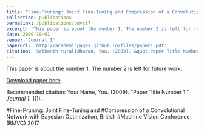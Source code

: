 ```yaml
---
title: "Fine-Pruning: Joint Fine-Tuning and Compression of a Convolutional Network with Bayesian Optimization"
collection: publications
permalink: /publications/bmvc17
excerpt: 'This paper is about the number 1. The number 2 is left for future work.'
date: 2009-10-01
venue: 'Journal 1'
paperurl: 'http://academicpages.github.io/files/paper1.pdf'
citation: 'Srikanth Muralidharan, You. (2009). &quot;Paper Title Number 1.&quot; <i>Journal 1</i>. 1(1).'
---
```

This paper is about the number 1. The number 2 is left for future work.

[Download paper here](https://arxiv.org/pdf/1707.09102.pdf)

Recommended citation: Your Name, You. (2009). "Paper Title Number 1." <i>Journal 1</i>. 1(1).


#Fine-Pruning: Joint Fine-Tuning and
#Compression of a Convolutional Network with Bayesian Optimization, British
#Machine Vision Conference (BMVC) 2017
